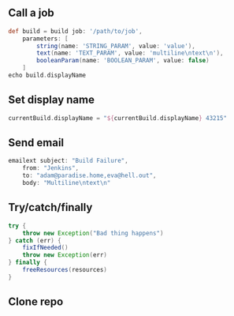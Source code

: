 ## Call a job
``` groovy
def build = build job: '/path/to/job',
	parameters: [
		string(name: 'STRING_PARAM', value: 'value'), 
		text(name: 'TEXT_PARAM', value: 'multiline\ntext\n'),
		booleanParam(name: 'BOOLEAN_PARAM', value: false)
	]
echo build.displayName
```
## Set display name
```groovy
currentBuild.displayName = "${currentBuild.displayName} 43215"
```
## Send email
```groovy
emailext subject: "Build Failure",
    from: "Jenkins",
    to: "adam@paradise.home,eva@hell.out",
    body: "Multiline\ntext\n"
```
## Try/catch/finally
```groovy
try {
	throw new Exception("Bad thing happens")
} catch (err) {
	fixIfNeeded()
	throw new Exception(err)
} finally {
	freeResources(resources)
}
```
## Clone repo
